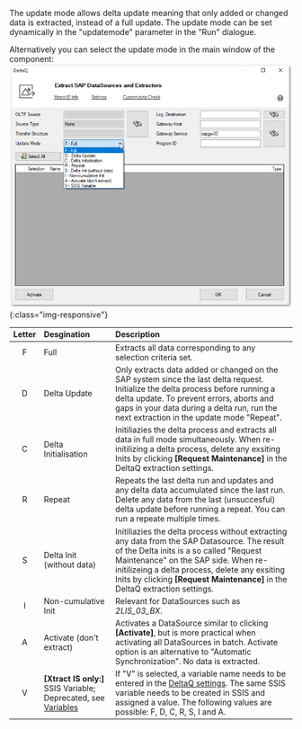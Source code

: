The update mode allows delta update meaning that only added or changed data is extracted, instead of a full update.
The update mode can be set dynamically in the "updatemode" parameter in the "Run" dialogue.

Alternatively you can select the update mode in the main window of the component:
 ![Update-Mode](/img/content/deltaq-extraction-seetings.png ){:class="img-responsive"}

| Letter |  Desgination   | Description |
| :------: |:--- | :--- |
| F | Full  | Extracts all data corresponding to any selection criteria set. |
| D | Delta Update | Only extracts data added or changed on the SAP system since the last delta request. Initialize the delta process before running a delta update. To prevent errors, aborts and gaps in your data during a delta run, run the next extraction in the update mode "Repeat". |
| C | Delta Initialisation | Initiliazies the delta process and extracts all data in full mode simultaneously. When re-initilizing a delta process, delete any exsiting Inits by clicking **[Request Maintenance]** in the DeltaQ extraction settings.|
| R | Repeat  | Repeats the last delta run and updates and any delta data accumulated since the last run. Delete any data from the last (unsuccesful) delta update before running a repeat. You can run a repeate multiple times.|
| S | Delta Init (without data)   | Initiliazies the delta process without extracting any data from the SAP Datasource. The result of the Delta inits is a so called "Request Maintenance" on the SAP side. When re-initilizeing a delta process, delete any exsiting Inits by clicking **[Request Maintenance]** in the DeltaQ extraction settings.|
| I |  Non-cumulative Init    |  Relevant for DataSources such as *2LIS_03_BX*.  |
| A | Activate (don't extract)  | Activates a DataSource similar to clicking **[Activate]**, but is more practical when activating all DataSources in batch. Activate option is an alternative to "Automatic Synchronization".  No data is extracted. |
| V | **[Xtract IS only:]** SSIS Variable; Deprecated, see [Variables](https://help.theobald-software.com/en/xtract-is/bw-cube/variables) |  If "V" is selected, a variable name needs to be entered in the [DeltaQ settings](https://help.theobald-software.com/en/xtract-is/deltaq/settings). The same SSIS variable needs to be created in SSIS and assigned a value. The following values are possible: F, D, C, R, S, I and A. |


